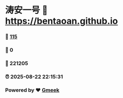 # 涛安一号 :link: https://bentaoan.github.io 
### :page_facing_up: [115](https://bentaoan.github.io/tag.html) 
### :speech_balloon: 0 
### :hibiscus: 221205 
### :alarm_clock: 2025-08-22 22:15:31 
### Powered by :heart: [Gmeek](https://github.com/Meekdai/Gmeek)
